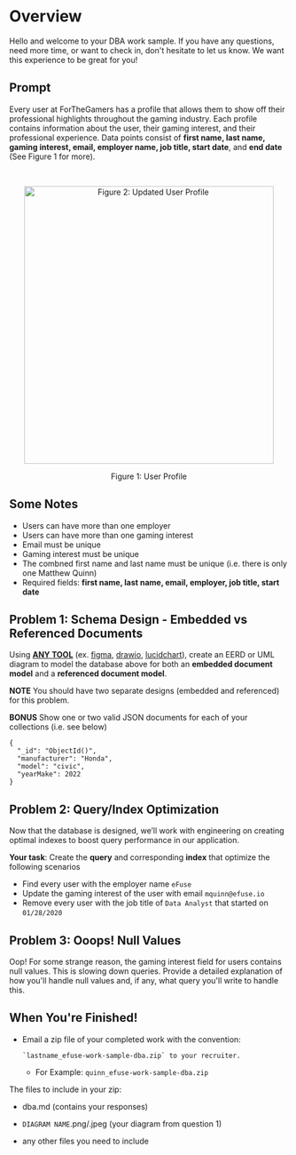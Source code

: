 # Overview

Hello and welcome to your DBA work sample. If you have any questions, need more time, or want to check in, don't hesitate to let us know. We want this experience to be great for you!

## Prompt

Every user at ForTheGamers has a profile that allows them to show off their professional highlights throughout the gaming industry. Each profile contains information about the user, their gaming interest, and their professional experience. Data points consist of **first name, last name, gaming interest, email, employer name, job title, start date**, and **end date** (See Figure 1 for more).

<br>
<p align="center">
  <img src="https://user-images.githubusercontent.com/23278343/178042175-bc7b8d39-ba73-4517-aa92-121a5a5e1102.png" alt="Figure 2: Updated User Profile" style="width:450px;height:500px;" />
</p>

<p align="center">Figure 1: User Profile</p>

## Some Notes

- Users can have more than one employer
- Users can have more than one gaming interest
- Email must be unique
- Gaming interest must be unique
- The combned first name and last name must be unique (i.e. there is only one Matthew Quinn)
- Required fields: **first name, last name, email, employer, job title, start date**

## Problem 1: Schema Design - Embedded vs Referenced Documents

Using <ins>**ANY TOOL**</ins> (ex. [figma](https://www.figma.com/), [drawio](https://drawio-app.com/), [lucidchart](https://www.lucidchart.com)), create an EERD or UML diagram to model the database above for both an **embedded document model** and a **referenced document model**.

**NOTE** You should have two separate designs (embedded and referenced) for this problem.

**BONUS** Show one or two valid JSON documents for each of your collections (i.e. see below)

```
{
  "_id": "ObjectId()",
  "manufacturer": "Honda",
  "model": "civic",
  "yearMake": 2022
}
```

## Problem 2: Query/Index Optimization

Now that the database is designed, we’ll work with engineering on creating optimal indexes to boost query performance in our application.

**Your task**: Create the **query** and corresponding **index** that optimize the following scenarios

- Find every user with the employer name `eFuse`
- Update the gaming interest of the user with email `mquinn@efuse.io`
- Remove every user with the job title of `Data Analyst` that started on `01/28/2020`

## Problem 3: Ooops! Null Values

Oop! For some strange reason, the gaming interest field for users contains null values. This is slowing down queries. Provide a detailed explanation of how you'll handle null values and, if any, what query you'll write to handle this.

## When You're Finished!

- Email a zip file of your completed work with the convention:

      `lastname_efuse-work-sample-dba.zip` to your recruiter.

  - For Example: `quinn_efuse-work-sample-dba.zip`

The files to include in your zip:

- dba.md (contains your responses)

- `DIAGRAM NAME`.png/.jpeg (your diagram from question 1)
- any other files you need to include
